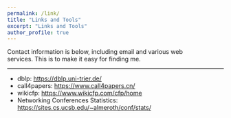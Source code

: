 ```yaml
---
permalink: /link/
title: "Links and Tools"
excerpt: "Links and Tools"
author_profile: true
---
```

Contact information is below, including email and various web services. This is to make it easy for finding me. 

--------
* dblp: https://dblp.uni-trier.de/
* call4papers: https://www.call4papers.cn/
* wikicfp: https://www.wikicfp.com/cfp/home
* Networking Conferences Statistics: https://sites.cs.ucsb.edu/~almeroth/conf/stats/
